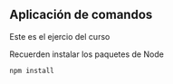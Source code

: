 ## Aplicación de comandos 

Este es el ejercio del curso


Recuerden instalar los paquetes de Node

```
npm install
```